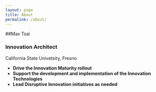 ```yaml
---
layout: page
title: About
permalink: /about/
---
```


##Max Tsai

### Innovation Architect
California State Univetsity, Fresno

* **Drive the Innovation Maturity rollout**
* **Support the development and implementation of the Innovation Technologies**
* **Lead Disruptive Innovation initiatives as needed**